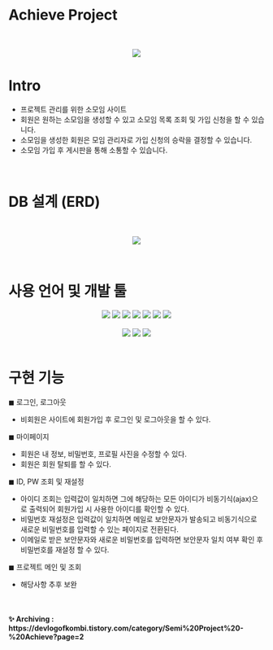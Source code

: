 # Achieve Project
<br>
<p align="center"><img src="https://user-images.githubusercontent.com/84611460/182769354-23000e66-8c89-4ca6-b106-65da6c7307c2.png">

<br>

# Intro
- 프로젝트 관리를 위한 소모임 사이트
- 회원은 원하는 소모임을 생성할 수 있고 소모임 목록 조회 및 가입 신청을 할 수 있습니다.
- 소모임을 생성한 회원은 모임 관리자로 가입 신청의 승락을 결정할 수 있습니다. 
- 소모임 가입 후 게시판을 통해 소통할 수 있습니다. 

<br>

# DB 설계 (ERD)
<br>
<p align="center"><img src="https://user-images.githubusercontent.com/84611460/182769997-a31606f9-f435-4045-a63f-9202fa03bd05.png"></p>

<br>

# 사용 언어 및 개발 툴
<div align="center">
  <img src="https://img.shields.io/badge/html-E34F26?style=for-the-badge&logo=html5&logoColor=white"> 
  <img src="https://img.shields.io/badge/css-1572B6?style=for-the-badge&logo=css3&logoColor=white"> 
  <img src="https://img.shields.io/badge/javascript-yellow?style=for-the-badge&logo=javascript&logoColor=white">
  <img src="https://img.shields.io/badge/jsp-green?style=for-the-badge&logo=jsp&logoColor=white"> 
  <img src="https://img.shields.io/badge/JAVA-007396?style=for-the-badge&logo=java&logoColor=white"> 
  <img src="https://img.shields.io/badge/servlet-skyblue?style=for-the-badge&logo=servlet&logoColor=white"> 
  <img src="https://img.shields.io/badge/oracle-F80000?style=for-the-badge&logo=oracle&logoColor=white"> <br>

  <br>
  <img src="https://img.shields.io/badge/eclipse-blue?style=for-the-badge&logo=eclipse&logoColor=white"> 
  <img src="https://img.shields.io/badge/github-181717?style=for-the-badge&logo=github&logoColor=white"> 
  <img src="https://img.shields.io/badge/apache tomcat-F8DC75?style=for-the-badge&logo=apachetomcat&logoColor=black"> 
</div>

<br>

# 구현 기능
◼ 로그인, 로그아웃 <br>
- 비회원은 사이트에 회원가입 후 로그인 및 로그아웃을 할 수 있다. 

◼ 마이페이지 <br>
- 회원은 내 정보, 비밀번호, 프로필 사진을 수정할 수 있다. 
- 회원은 회원 탈퇴를 할 수 있다. 

◼ ID, PW 조회 및 재설정 <br>
- 아이디 조회는 입력값이 일치하면 그에 해당하는 모든 아이디가 비동기식(ajax)으로 출력되어 회원가입 시 사용한 아이디를 확인할 수 있다.
- 비밀번호 재설정은 입력값이 일치하면 메일로 보안문자가 발송되고 비동기식으로 새로운 비밀번호를 입력할 수 있는 페이지로 전환된다. 
- 이메일로 받은 보안문자와 새로운 비밀번호를 입력하면 보안문자 일치 여부 확인 후 비밀번호를 재설정 할 수 있다. 

◼ 프로젝트 메인 및 조회 <br>
- 해당사항 추후 보완

<br>

<h4> ✨ Archiving : https://devlogofkombi.tistory.com/category/Semi%20Project%20-%20Achieve?page=2 </h4>
